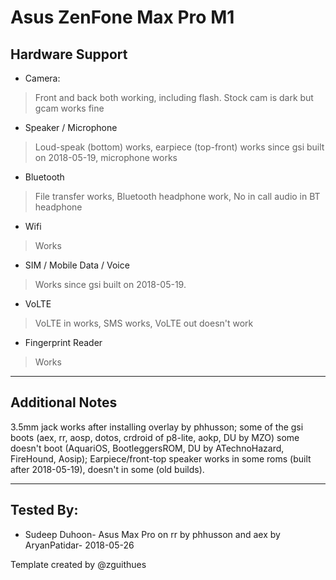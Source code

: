 # Asus ZenFone Max Pro M1

## Hardware Support

* Camera:
> Front and back both working, including flash. Stock cam is dark but gcam works fine

* Speaker / Microphone
> Loud-speak (bottom) works, earpiece (top-front) works since gsi built on 2018-05-19, microphone works

* Bluetooth
> File transfer works, Bluetooth headphone work, No in call audio in BT headphone

* Wifi
> Works

* SIM / Mobile Data / Voice
> Works since gsi built on 2018-05-19.

* VoLTE
> VoLTE in works, SMS works, VoLTE out doesn't work

* Fingerprint Reader
> Works

***
## Additional Notes

3.5mm jack works after installing overlay by phhusson; 
some of the gsi boots (aex, rr, aosp, dotos, crdroid of p8-lite, aokp, DU by MZO) some doesn't boot (AquariOS, BootleggersROM, DU by ATechnoHazard, FireHound, Aosip); 
Earpiece/front-top speaker works in some roms (built after 2018-05-19), doesn't in some (old builds).

***


## Tested By:
* Sudeep Duhoon- Asus Max Pro on rr by phhusson and aex by AryanPatidar- 2018-05-26

Template created by @zguithues